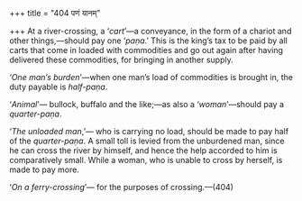 +++
title = "404 पणं यानम्"

+++
At a river-crossing, a ‘*cart*’—a conveyance, in the form of a chariot
and other things,—should pay one ‘*paṇa*.’ This is the king’s tax to be
paid by all carts that come in loaded with commodities and go out again
after having delivered these commodities, for bringing in another
supply.

‘*One man’s burden*’—when one man’s load of commodities is brought in,
the duty payable is *half-paṇa*.

‘*Animal*’— bullock, buffalo and the like;—as also a ‘*woman*’—should
pay a *quarter-paṇa*.

‘*The unloaded man*,’— who is carrying no load, should be made to pay
half of the *quarter-paṇa*. A small toll is levied from the unburdened
man, since he can cross the river by himself, and hence the help
accorded to him is comparatively small. While a woman, who is unable to
cross by herself, is made to pay more.

‘*On a ferry-crossing*’— for the purposes of crossing.—(404)


